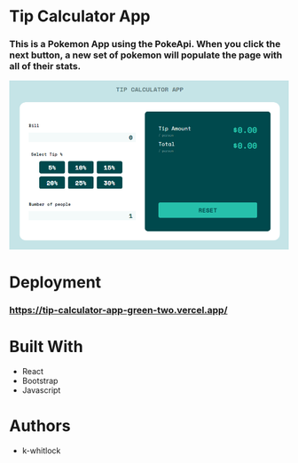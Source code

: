 # Tip Calculator App
### This is a Pokemon App using the PokeApi. When you click the next button, a new set of pokemon will populate the page with all of their stats.
![Tip Calculator App Screenshot](public/tip-calculator-screenshot.PNG)
# Deployment
### https://tip-calculator-app-green-two.vercel.app/
# Built With 
- React
- Bootstrap 
- Javascript
# Authors
- k-whitlock 
